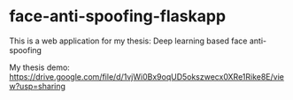 # face-anti-spoofing-flaskapp
This is a web application for my thesis: Deep learning based face anti-spoofing

My thesis demo: https://drive.google.com/file/d/1vjWi0Bx9oqUD5okszwecx0XRe1Rike8E/view?usp=sharing
